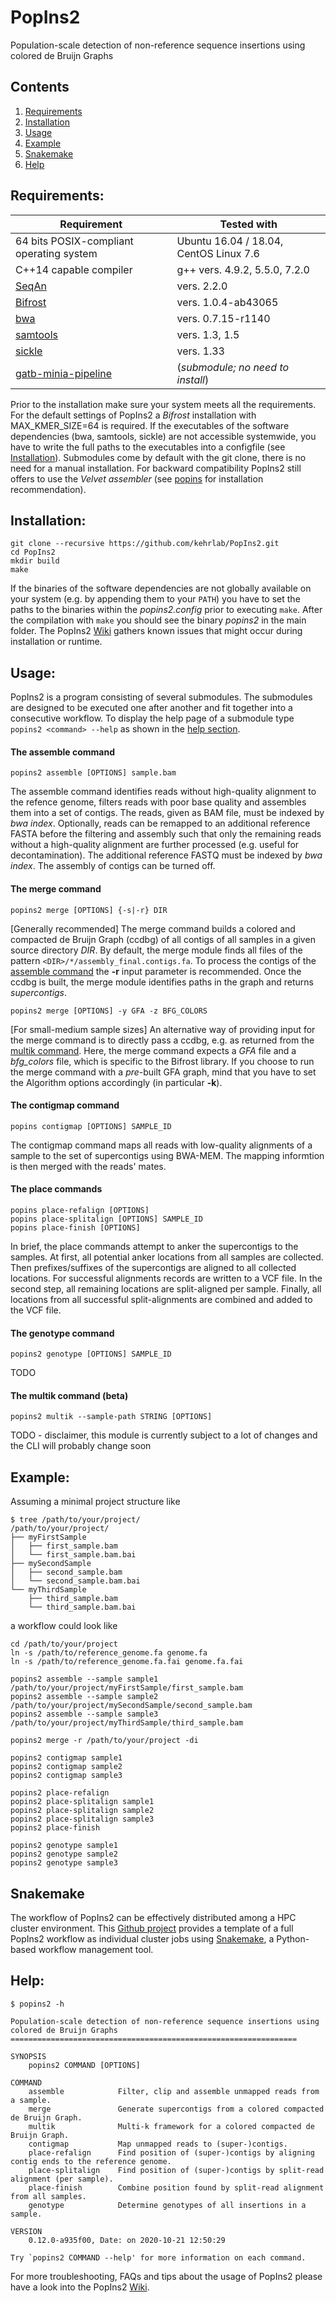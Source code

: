 # PopIns2

Population-scale detection of non-reference sequence insertions using colored de Bruijn Graphs

## Contents
1. [Requirements](#requirements)
2. [Installation](#installation)
3. [Usage](#usage)
4. [Example](#example)
5. [Snakemake](#snakemake)
6. [Help](#help)

## Requirements:

| Requirement | Tested with |
| --- | --- |
| 64 bits POSIX-compliant operating system | Ubuntu 16.04 / 18.04, CentOS Linux 7.6 |
| C++14 capable compiler | g++ vers. 4.9.2, 5.5.0, 7.2.0 |
| [SeqAn](https://www.seqan.de/) | vers. 2.2.0 |
| [Bifrost](https://github.com/pmelsted/bfgraph) | vers. 1.0.4-ab43065 |
| [bwa](https://github.com/lh3/bwa) | vers. 0.7.15-r1140 |
| [samtools](https://github.com/samtools/samtools) | vers. 1.3, 1.5 |
| [sickle](https://github.com/najoshi/sickle) | vers. 1.33 |
| [gatb-minia-pipeline](https://github.com/Krannich479/gatb-minia-pipeline) | (*submodule; no need to install*) |

Prior to the installation make sure your system meets all the requirements. For the default settings of PopIns2 a *Bifrost* installation with MAX_KMER_SIZE=64 is required. If the executables of the software dependencies (bwa, samtools, sickle) are not accessible systemwide, you have to write the full paths to the executables into a configfile (see [Installation](#installation)). Submodules come by default with the git clone, there is no need for a manual installation. For backward compatibility PopIns2 still offers to use the *Velvet assembler* (see [popins](https://github.com/bkehr/popins) for installation recommendation).

## Installation:

```
git clone --recursive https://github.com/kehrlab/PopIns2.git
cd PopIns2
mkdir build
make
```

If the binaries of the software dependencies are not globally available on your system (e.g. by appending them to your `PATH`) you have to set the paths to the binaries within the *popins2.config* prior to executing `make`. After the compilation with `make` you should see the binary *popins2* in the main folder. The PopIns2 [Wiki](https://github.com/kehrlab/PopIns2/wiki) gathers known issues that might occur during installation or runtime.

## Usage:

PopIns2 is a program consisting of several submodules. The submodules are designed to be executed one after another and fit together into a consecutive workflow. To display the help page of a submodule type `popins2 <command> --help` as shown in the [help section](#help).

#### The assemble command
```
popins2 assemble [OPTIONS] sample.bam
```
The assemble command identifies reads without high-quality alignment to the refence genome, filters reads with poor base quality and assembles them into a set of contigs. The reads, given as BAM file, must be indexed by _bwa index_. Optionally, reads can be remapped to an additional reference FASTA before the filtering and assembly such that only the remaining reads without a high-quality alignment are further processed (e.g. useful for decontamination). The additional reference FASTQ must be indexed by _bwa index_. The assembly of contigs can be turned off.

#### The merge command
```
popins2 merge [OPTIONS] {-s|-r} DIR
```
\[Generally recommended\] The merge command builds a colored and compacted de Bruijn Graph (ccdbg) of all contigs of all samples in a given source directory _DIR_.
By default, the merge module finds all files of the pattern `<DIR>/*/assembly_final.contigs.fa`. To process the contigs of the [assemble command](#the-assemble-command) the __-r__ input parameter is recommended. Once the ccdbg is built, the merge module identifies paths in the graph and returns _supercontigs_.

```
popins2 merge [OPTIONS] -y GFA -z BFG_COLORS
```
\[For small-medium sample sizes\] An alternative way of providing input for the merge command is to directly pass a ccdbg, e.g. as returned from the [multik command](#the-multik-command-beta).
Here, the merge command expects a _GFA_ file and a _bfg_colors_ file, which is specific to the Bifrost library. If you choose to run the merge command with a _pre_-built GFA graph, mind that you have to set the Algorithm options accordingly (in particular __-k__).

#### The contigmap command
```
popins contigmap [OPTIONS] SAMPLE_ID
```
The contigmap command maps all reads with low-quality alignments of a sample to the set of supercontigs using BWA-MEM. The mapping informtion is then merged with the reads' mates.

#### The place commands
```
popins place-refalign [OPTIONS]
popins place-splitalign [OPTIONS] SAMPLE_ID
popins place-finish [OPTIONS]
```
In brief, the place commands attempt to anker the supercontigs to the samples. At first, all potential anker locations from all samples are collected. Then prefixes/suffixes of the supercontigs are aligned to all collected locations. For successful alignments records are written to a VCF file. In the second step, all remaining locations are split-aligned per sample. Finally, all locations from all successful split-alignments are combined and added to the VCF file.

#### The genotype command
```
popins2 genotype [OPTIONS] SAMPLE_ID
```
TODO

#### The multik command (beta)
```
popins2 multik --sample-path STRING [OPTIONS]
```
TODO - disclaimer, this module is currently subject to a lot of changes and the CLI will probably change soon

## Example:

Assuming a minimal project structure like

```
$ tree /path/to/your/project/
/path/to/your/project/
├── myFirstSample
│   ├── first_sample.bam
│   └── first_sample.bam.bai
├── mySecondSample
│   ├── second_sample.bam
│   └── second_sample.bam.bai
└── myThirdSample
    ├── third_sample.bam
    └── third_sample.bam.bai
```

a workflow could look like

```
cd /path/to/your/project
ln -s /path/to/reference_genome.fa genome.fa
ln -s /path/to/reference_genome.fa.fai genome.fa.fai

popins2 assemble --sample sample1 /path/to/your/project/myFirstSample/first_sample.bam
popins2 assemble --sample sample2 /path/to/your/project/mySecondSample/second_sample.bam
popins2 assemble --sample sample3 /path/to/your/project/myThirdSample/third_sample.bam

popins2 merge -r /path/to/your/project -di

popins2 contigmap sample1
popins2 contigmap sample2
popins2 contigmap sample3

popins2 place-refalign
popins2 place-splitalign sample1
popins2 place-splitalign sample2
popins2 place-splitalign sample3
popins2 place-finish

popins2 genotype sample1
popins2 genotype sample2
popins2 genotype sample3
```

## Snakemake

The workflow of PopIns2 can be effectively distributed among a HPC cluster environment. This [Github project](https://github.com/Krannich479/PopIns2_snakeproject) provides a template of a full PopIns2 workflow as individual cluster jobs using [Snakemake](https://snakemake.readthedocs.io/en/stable/), a Python-based workflow management tool.

## Help:

```
$ popins2 -h

Population-scale detection of non-reference sequence insertions using colored de Bruijn Graphs
================================================================

SYNOPSIS
    popins2 COMMAND [OPTIONS]

COMMAND
    assemble            Filter, clip and assemble unmapped reads from a sample.
    merge               Generate supercontigs from a colored compacted de Bruijn Graph.
    multik              Multi-k framework for a colored compacted de Bruijn Graph.
    contigmap           Map unmapped reads to (super-)contigs.
    place-refalign      Find position of (super-)contigs by aligning contig ends to the reference genome.
    place-splitalign    Find position of (super-)contigs by split-read alignment (per sample).
    place-finish        Combine position found by split-read alignment from all samples.
    genotype            Determine genotypes of all insertions in a sample.

VERSION
    0.12.0-a935f00, Date: on 2020-10-21 12:50:29

Try `popins2 COMMAND --help' for more information on each command.

```

For more troubleshooting, FAQs and tips about the usage of PopIns2 please have a look into the PopIns2 [Wiki](https://github.com/kehrlab/PopIns2/wiki).
